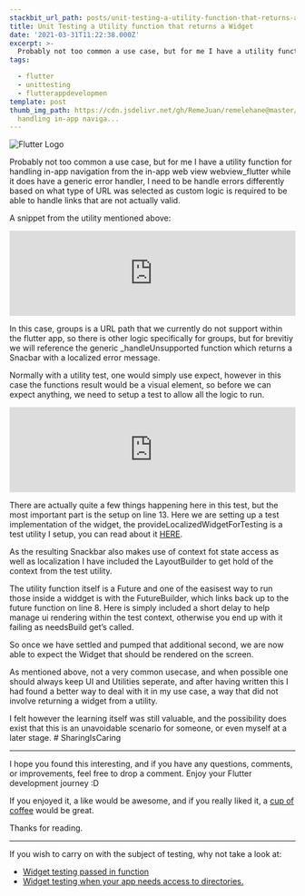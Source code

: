 ```yaml
---
stackbit_url_path: posts/unit-testing-a-utility-function-that-returns-a-widget
title: Unit Testing a Utility function that returns a Widget
date: '2021-03-31T11:22:38.000Z'
excerpt: >-
  Probably not too common a use case, but for me I have a utility function for
tags:

  - flutter
  - unittesting
  - flutterappdevelopmen
template: post
thumb_img_path: https://cdn.jsdelivr.net/gh/RemeJuan/remelehane@master/uPic/1*dqggYKcf6EZ3T2E9dRAL8A.jpeg
  handling in-app naviga...
---
```



![Flutter Logo](https://cdn.jsdelivr.net/gh/RemeJuan/remelehane@master/uPic/1*dqggYKcf6EZ3T2E9dRAL8A.jpeg)

Probably not too common a use case, but for me I have a utility function for handling in-app navigation from the in-app web view webview\_flutter while it does have a generic error handler, I need to be handle errors differently based on what type of URL was selected as custom logic is required to be able to handle links that are not actually valid.

A snippet from the utility mentioned above:


<iframe class="liquidTag" src="https://dev.to/embed/gist?args=https%3A%2F%2Fgist.github.com%2FRemeJuan%2Fdc09ef02c6fe4301b59de866854b5a0d" style="border: 0; width: 100%;"></iframe>


In this case, groups is a URL path that we currently do not support within the flutter app, so there is other logic specifically for groups, but for brevitiy we will reference the generic \_handleUnsupported function which returns a Snacbar with a localized error message.

Normally with a utility test, one would simply use expect, however in this case the functions result would be a visual element, so before we can expect anything, we need to setup a test to allow all the logic to run.


<iframe class="liquidTag" src="https://dev.to/embed/gist?args=https%3A%2F%2Fgist.github.com%2FRemeJuan%2Fbde3586378ec02935b10bc54623b2833" style="border: 0; width: 100%;"></iframe>


There are actually quite a few things happening here in this test, but the most important part is the setup on line 13. Here we are setting up a test implementation of the widget, the provideLocalizedWidgetForTesting is a test utility I setup, you can read about it [HERE](https://dev.to/remejuan/bringing-localization-into-your-widget-testing-71f).

As the resulting Snackbar also makes use of context fot state access as well as localization I have included the LayoutBuilder to get hold of the context from the test utility.

The utility function itself is a Future and one of the easisest way to run those inside a widdget is with the FutureBuilder, which links back up to the future function on line 8. Here is simply included a short delay to help manage ui rendering within the test context, otherwise you end up with it failing as needsBuild get’s called.

So once we have settled and pumped that additional second, we are now able to expect the Widget that should be rendered on the screen.

As mentioned above, not a very common usecase, and when possible one should always keep UI and Utilities seperate, and after having written this I had found a better way to deal with it in my use case, a way that did not involve returning a widget from a utility.

I felt however the learning itself was still valuable, and the possibility does exist that this is an unavoidable scenario for someone, or even myself at a later stage. # SharingIsCaring

****

I hope you found this interesting, and if you have any questions, comments, or improvements, feel free to drop a comment. Enjoy your Flutter development journey :D

If you enjoyed it, a like would be awesome, and if you really liked it, a [cup of coffee](https://www.buymeacoffee.com/remelehane) would be great.

Thanks for reading.

****

If you wish to carry on with the subject of testing, why not take a look at:

- [Widget testing passed in function](https://remelehane.dev/posts/widget-testing-passed-in-function/)
- [Widget testing when your app needs access to directories.](https://remelehane.dev/posts/widget-testing-when-your-app-needs-access-to-directories/)

